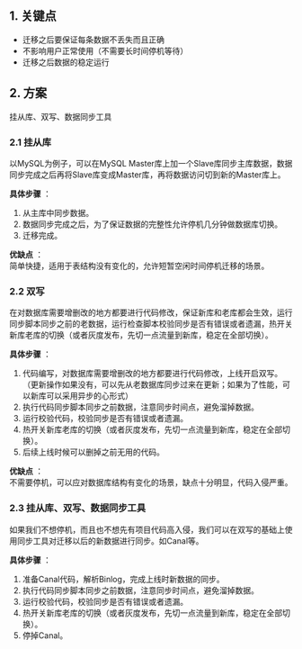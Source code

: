 
## 1. 关键点

- 迁移之后要保证每条数据不丢失而且正确
- 不影响用户正常使用（不需要长时间停机等待）
- 迁移之后数据的稳定运行

## 2. 方案

挂从库、双写、数据同步工具

### 2.1 挂从库

以MySQL为例子，可以在MySQL Master库上加一个Slave库同步主库数据，数据同步完成之后再将Slave库变成Master库，再将数据访问切到新的Master库上。

**具体步骤** ：  
1. 从主库中同步数据。
2. 数据同步完成之后，为了保证数据的完整性允许停机几分钟做数据库切换。
3. 迁移完成。

**优缺点** ：  
简单快捷，适用于表结构没有变化的，允许短暂空闲时间停机迁移的场景。

### 2.2 双写

在对数据库需要增删改的地方都要进行代码修改，保证新库和老库都会生效，运行同步脚本同步之前的老数据，运行检查脚本校验同步是否有错误或者遗漏，热开关新库老库的切换（或者灰度发布，先切一点流量到新库，稳定在全部切换）。

**具体步骤** ：  
1. 代码编写，对数据库需要增删改的地方都要进行代码修改，上线开启双写。（更新操作如果没有，可以先从老数据库同步过来在更新；如果为了性能，可以新库可以采用异步的心形式）
2. 执行代码同步脚本同步之前数据，注意同步时间点，避免溜掉数据。
3. 运行校验代码，校验同步是否有错误或者遗漏。
4. 热开关新库老库的切换（或者灰度发布，先切一点流量到新库，稳定在全部切换）。
5. 后续上线时候可以删掉之前无用的代码。

**优缺点** ：  
不需要停机，可以应对数据库结构有变化的场景，缺点十分明显，代码入侵严重。

### 2.3 挂从库、双写、数据同步工具
如果我们不想停机，而且也不想先有项目代码高入侵，我们可以在双写的基础上使用同步工具对迁移以后的新数据进行同步。如Canal等。

**具体步骤** ：  
1. 准备Canal代码，解析Binlog，完成上线时新数据的同步。
2. 执行代码同步脚本同步之前数据，注意同步时间点，避免溜掉数据。
3. 运行校验代码，校验同步是否有错误或者遗漏。
4. 热开关新库老库的切换（或者灰度发布，先切一点流量到新库，稳定在全部切换）。
5. 停掉Canal。
